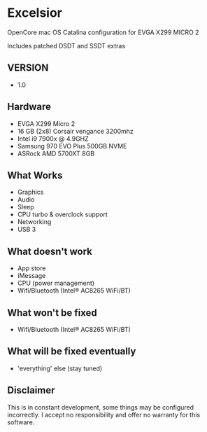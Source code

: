 # Excelsior
OpenCore mac OS Catalina configuration for EVGA X299 MICRO 2

Includes patched DSDT and SSDT extras

VERSION
-
+ 1.0


Hardware
-
+ EVGA X299 Micro 2
+ 16 GB (2x8) Corsair vengance 3200mhz
+ Intel i9 7900x @ 4.9GHZ
+ Samsung 970 EVO Plus 500GB NVME
+ ASRock AMD 5700XT 8GB

What Works
-
+ Graphics
+ Audio
+ Sleep
+ CPU turbo & overclock support
+ Networking
+ USB 3

What doesn't work
-
+ App store
+ iMessage
+ CPU  (power management)
+ Wifi/Bluetooth (Intel® AC8265 WiFi/BT)

What won't be fixed
-
+ Wifi/Bluetooth (Intel® AC8265 WiFi/BT)

What will be fixed eventually
-
+ 'everything' else (stay tuned)


Disclaimer
-
This is in constant development, some things may be configured incorrectly. I accept no responsibility and offer no warranty for this software. 
